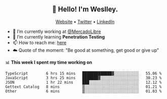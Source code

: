 <h2 align="center">👋 Hello! I'm Weslley.</h2>
<p align="center">
  <a href="http://weslleyneri.com.br">Website</a> •
  <a href="https://twitter.com/Weslley_Neri">Twitter</a> •
  <a href="https://www.linkedin.com/in/weslley-neri-3658908b">LinkedIn</a>
</p>


- 🔭 I’m currently working at [@MercadoLibre](https://github.com/mercadolibre)
- 🌱 I’m currently learning **Penetration Testing**
- 📫 How to reach me: [here](mailto:weslley39@gmail.com)
- ☁️ Quote of the moment: "Be good at something, get good or give up"

📊 **This week I spent my time working on**
<!--START_SECTION:waka-->
```text
TypeScript        6 hrs 15 mins   █████████████▓░░░░░░░░░░░   55.06 % 
JavaScript        3 hrs 25 mins   ███████▓░░░░░░░░░░░░░░░░░   30.23 % 
JSON              1 hr 22 mins    ███░░░░░░░░░░░░░░░░░░░░░░   12.12 % 
Gettext Catalog   8 mins          ▒░░░░░░░░░░░░░░░░░░░░░░░░   01.21 % 
Other             6 mins          ▒░░░░░░░░░░░░░░░░░░░░░░░░   01.03 % 
```
<!--END_SECTION:waka-->

<!-- Inspired by https://github.com/gruselhaus/gruselhaus -->